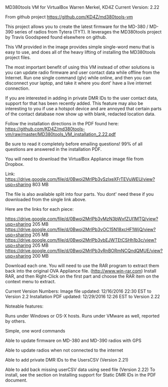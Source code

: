 MD380tools VM for VirtualBox
Warren Merkel, KD4Z
Current Version: 2.22

From github project
https://github.com/KD4Z/md380tools-vm


This project allows you to create the latest firmware for the MD-380 / MD-390
series of radios from Tytera (TYT).  It leverages the MD380tools project by
Travis Goodspeed found elsewhere on github. 


This VM provided in the image provides simple single-word menu that is easy to
use, and does all of the heavy lifting of installing the MD380tools project files.
 
The most important benefit of using this VM instead of other solutions is you can 
update radio firmware and user contact data while offline from the Internet.  Run
one single command (glv) while online, and then you can disconnect your laptop, 
and take it where you dont' have a live internet connection.  

If you are interested in adding in private DMR IDs to the user contact data, support
for that has been recently added.  This feature may also be interesting to you if
use a hotspot device and are annoyed that certain parts of the contact database 
now show up with blank, redacted location data.

Follow the installation directions in the PDF found here:
https://github.com/KD4Z/md380tools-vm/raw/master/MD380tools_VM_installation_2.22.pdf


Be sure to read it completely before emailing questions!  99% of all questions are
answered in the installation PDF.

You will need to download the VirtualBox Appliance image file from Dropbox.

Link:   https://drive.google.com/file/d/0Bwoi2MrlPb3vSzlxeXFrTEVuWEU/view?usp=sharing  803 MB

The file is also available split into four parts.  You dont' need these if you downloaded 
from the single link above.

Here are the links for each piece:

https://drive.google.com/file/d/0Bwoi2MrlPb3vMzN3bWxfZUI1MTQ/view?usp=sharing  205 MB
https://drive.google.com/file/d/0Bwoi2MrlPb3vOC15N18xcHF1WjQ/view?usp=sharing  205 MB
https://drive.google.com/file/d/0Bwoi2MrlPb3vbEJWTEtCSHh1b3c/view?usp=sharing  205 MB
https://drive.google.com/file/d/0Bwoi2MrlPb3vRnBORmNCQndQMUE/view?usp=sharing  200 MB


Download each one.  You will need to use the RAR program to extract them
back into the original OVA Appliance file.  (http://www.win-rar.com)
Install RAR, and then Right-Click on the first part and choose the RAR item on
the context menu to extract.

Current Version Numbers:
Image file updated:	 12/16/2016 22:30 EST to Version 2.2
Installation PDF updated: 12/29/2016 12:26 EST to Version 2.22

Noteable features:

  Runs under Windows or OS-X hosts.  Runs under VMware as well, reported by others.

  Simple, one word commands

  Able to update firmware on MD-380 and MD-390 radios with GPS

  Able to update radios when not connected to the internet

  Able to add private DMR IDs to the UsersCSV (Version 2.21)

  Able to add back missing userCSV data using seed file (Version 2.22)
   To install, see the section on Installing support for Static DMR IDs
   in the PDF document.   







